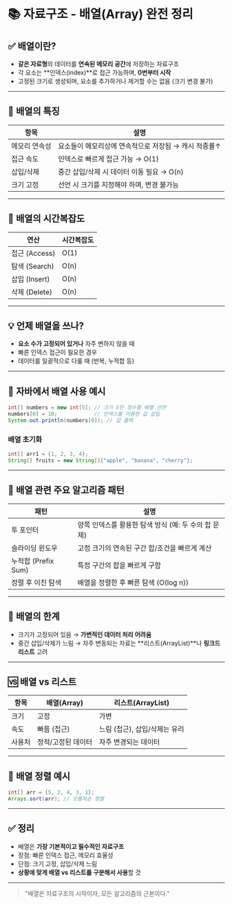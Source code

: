 # 📚 자료구조 - 배열(Array) 완전 정리

## ✅ 배열이란?
- **같은 자료형**의 데이터를 **연속된 메모리 공간**에 저장하는 자료구조
- 각 요소는 **인덱스(index)**로 접근 가능하며, **0번부터 시작**
- 고정된 크기로 생성되며, 요소를 추가하거나 제거할 수는 없음 (크기 변경 불가)

---

## 🧠 배열의 특징
| 항목 | 설명 |
|------|------|
| 메모리 연속성 | 요소들이 메모리상에 연속적으로 저장됨 → 캐시 적중률↑ |
| 접근 속도 | 인덱스로 빠르게 접근 가능 → O(1) |
| 삽입/삭제 | 중간 삽입/삭제 시 데이터 이동 필요 → O(n) |
| 크기 고정 | 선언 시 크기를 지정해야 하며, 변경 불가능 |

---

## 🧮 배열의 시간복잡도
| 연산 | 시간복잡도 |
|------|------------|
| 접근 (Access) | O(1) |
| 탐색 (Search) | O(n) |
| 삽입 (Insert) | O(n) |
| 삭제 (Delete) | O(n) |

---

## 💡 언제 배열을 쓰나?
- **요소 수가 고정되어 있거나** 자주 변하지 않을 때
- 빠른 인덱스 접근이 필요한 경우
- 데이터를 일괄적으로 다룰 때 (반복, 누적합 등)

---

## 📌 자바에서 배열 사용 예시

```java
int[] numbers = new int[5]; // 크기 5인 정수형 배열 선언
numbers[0] = 10;            // 인덱스를 이용한 값 삽입
System.out.println(numbers[0]); // 값 출력
```

### 배열 초기화
```java
int[] arr1 = {1, 2, 3, 4};
String[] fruits = new String[]{"apple", "banana", "cherry"};
```

---

## 🧰 배열 관련 주요 알고리즘 패턴
| 패턴 | 설명 |
|------|------|
| 투 포인터 | 양쪽 인덱스를 활용한 탐색 방식 (예: 두 수의 합 문제) |
| 슬라이딩 윈도우 | 고정 크기의 연속된 구간 합/조건을 빠르게 계산 |
| 누적합 (Prefix Sum) | 특정 구간의 합을 빠르게 구함 |
| 정렬 후 이진 탐색 | 배열을 정렬한 후 빠른 탐색 (O(log n)) |

---

## 🚫 배열의 한계
- 크기가 고정되어 있음 → **가변적인 데이터 처리 어려움**
- 중간 삽입/삭제가 느림 → 자주 변동되는 자료는 **리스트(ArrayList)**나 **링크드리스트** 고려

---

## 🆚 배열 vs 리스트
| 항목 | 배열(Array) | 리스트(ArrayList) |
|------|--------------|---------------------|
| 크기 | 고정 | 가변 |
| 속도 | 빠름 (접근) | 느림 (접근), 삽입/삭제는 유리 |
| 사용처 | 정적/고정된 데이터 | 자주 변경되는 데이터 |

---

## 📌 배열 정렬 예시
```java
int[] arr = {5, 2, 4, 3, 1};
Arrays.sort(arr); // 오름차순 정렬
```

---

## ✅ 정리
- 배열은 **가장 기본적이고 필수적인 자료구조**
- 장점: 빠른 인덱스 접근, 메모리 효율성
- 단점: 크기 고정, 삽입/삭제 느림
- **상황에 맞게 배열 vs 리스트를 구분해서 사용**할 것

---

> "배열은 자료구조의 시작이자, 모든 알고리즘의 근본이다."

